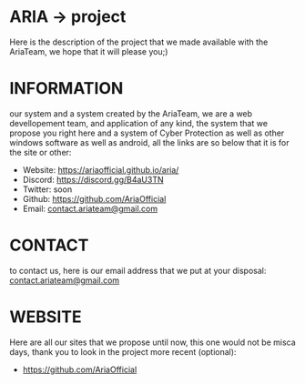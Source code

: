 # ARIA -> project

Here is the description of the project that we made available with the AriaTeam, we hope that it will please you;)

# INFORMATION

our system and a system created by the AriaTeam, we are a web devellopement team, and application of any kind, the system that we propose you right here and a system of Cyber Protection as well as other windows software as well as android, all the links are so below that it is for the site or other:

- Website: https://ariaofficial.github.io/aria/
- Discord: https://discord.gg/B4aU3TN
- Twitter: soon
- Github: https://github.com/AriaOfficial
- Email: contact.ariateam@gmail.com

# CONTACT

to contact us, here is our email address that we put at your disposal: contact.ariateam@gmail.com

# WEBSITE

Here are all our sites that we propose until now, this one would not be misca days, thank you to look in the project more recent (optional):

- https://github.com/AriaOfficial

